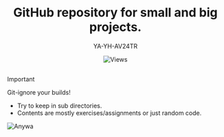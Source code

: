   
<h1 align=center>
  GitHub repository for small and big projects.
</h1>

<p align=center>
  YA-YH-AV24TR
</p>

<p align=center>
  <img alt="Views" src="https://counter.seku.su/cmoe?name=@YunruKnowledge&theme=gb">
</p>

<h2> </h2>

> [!IMPORTANT]
> Git-ignore your builds!
- Try to keep in sub directories.
- Contents are mostly exercises/assignments or just random code.
  
![Anywa](https://media.tenor.com/8rB14-4n0zcAAAAM/sunglasses-glasses.gif)

